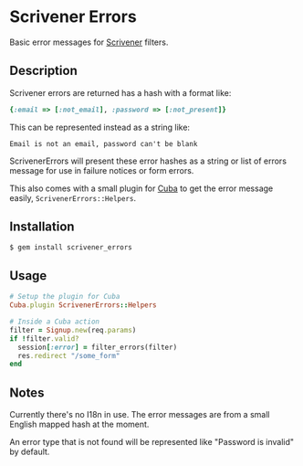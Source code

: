 Scrivener Errors
================

Basic error messages for [Scrivener](https://github.com/soveran/scrivener)
filters.

Description
-----------

Scrivener errors are returned has a hash with a format like:

```ruby
{:email => [:not_email], :password => [:not_present]}
```

This can be represented instead as a string like:

```
Email is not an email, password can't be blank
```

ScrivenerErrors will present these error hashes as a string
or list of errors message for use in failure notices or
form errors.

This also comes with a small plugin for [Cuba](http://cuba.is/)
to get the error message easily, `ScrivenerErrors::Helpers`.

Installation
------------

    $ gem install scrivener_errors

Usage
-----

```ruby
# Setup the plugin for Cuba
Cuba.plugin ScrivenerErrors::Helpers

# Inside a Cuba action
filter = Signup.new(req.params)
if !filter.valid?
  session[:error] = filter_errors(filter)
  res.redirect "/some_form"
end
```

Notes
-----

Currently there's no I18n in use.  The error messages are
from a small English mapped hash at the moment.

An error type that is not found will be represented like
"Password is invalid" by default.
